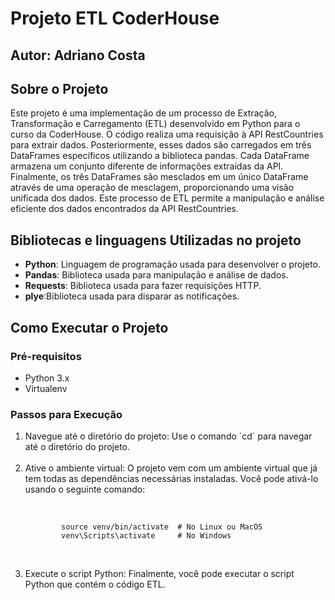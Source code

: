    <h1>Projeto ETL CoderHouse</h1>
    <h2>Autor: Adriano Costa</h2>
    <h2>Sobre o Projeto</h2>
    <p>Este projeto é uma implementação de um processo de Extração, Transformação e Carregamento (ETL) desenvolvido em Python para o curso da CoderHouse. O código realiza uma requisição à API RestCountries para extrair dados. Posteriormente, esses dados são carregados em três DataFrames específicos utilizando a biblioteca pandas. Cada DataFrame armazena um conjunto diferente de informações extraídas da API. Finalmente, os três DataFrames são mesclados em um único DataFrame através de uma operação de mesclagem, proporcionando uma visão unificada dos dados. Este processo de ETL permite a manipulação e análise eficiente dos dados encontrados da API RestCountries.</p>
    <h2>Bibliotecas e linguagens Utilizadas no projeto</h2>
    <ul>
        <li><b>Python</b>: Linguagem de programação usada para desenvolver o projeto.</li>
        <li><b>Pandas</b>: Biblioteca usada para manipulação e análise de dados.</li>
        <li><b>Requests</b>: Biblioteca usada para fazer requisições HTTP.</li>
        <li><b>plye</b>:Biblioteca usada para disparar as notificações.</li>
    </ul>
    <h2>Como Executar o Projeto</h2>
    <h3>Pré-requisitos</h3>
    <ul>
        <li>Python 3.x</li>
        <li>Virtualenv</li>
    </ul>
    <h3>Passos para Execução</h3>
    <ol>
        <li>Navegue até o diretório do projeto: Use o comando `cd` para navegar até o diretório do projeto.</li>
       <br>
        <li>Ative o ambiente virtual: O projeto vem com um ambiente virtual que já tem todas as dependências necessárias instaladas. Você pode ativá-lo usando o seguinte comando:</li>
       <br>
        <pre><code>
        source venv/bin/activate  # No Linux ou MacOS
        venv\Scripts\activate     # No Windows
        </code></pre>
       <br>
        <li>Execute o script Python: Finalmente, você pode executar o script Python que contém o código ETL.</li>
    </ol>
